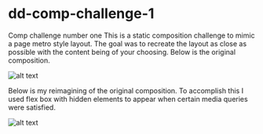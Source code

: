 # dd-comp-challenge-1
Comp challenge number one
This is a static composition challenge to mimic a page metro style layout. The goal was to recreate the layout as close as possible with the content being of your choosing. Below is the original composition.



![alt text](http://frontend.turing.io/assets/images/static-comp-challenge-1.jpg "Original Static Comp")

Below is my reimagining of the original composition. To accomplish this I used flex box with hidden elements to appear when certain media queries were satisfied.

![alt text](https://i.imgur.com/YyltLhX.jpg "My Static Comp")
